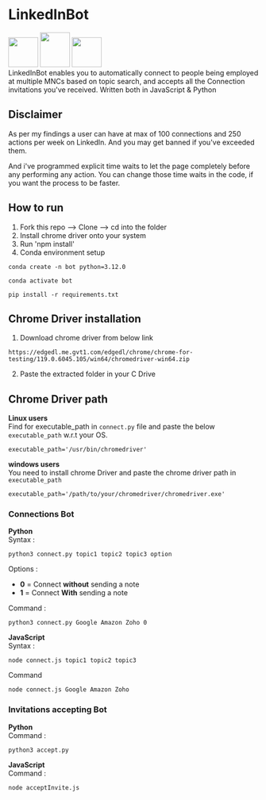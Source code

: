# LinkedInBot

<img src="https://github.com/Ram-lankada/LinkedInBot/assets/91232198/e9eba0dc-df57-4d12-9cd8-3e1f8c862908" width="60" height="60" />
<img src="https://github.com/Ram-lankada/LinkedInBot/assets/91232198/2945f152-2a80-49a1-b96a-3b64c522ef91" width="60" height="70" />
<img src="https://github.com/Ram-lankada/LinkedInBot/assets/91232198/124ae337-b748-4149-a12a-b16bdd99dff8" width="60" height="60" />

<br>
LinkedInBot enables you to automatically connect to people being employed at multiple MNCs based on topic search, and accepts all the Connection invitations you've received. 
Written both in JavaScript & Python

## Disclaimer 
As per my findings a user can have at max of 100 connections and 250 actions per week on LinkedIn. 
And you may get banned if you've exceeded them. 

And i've programmed explicit time waits to let the page completely before any performing any action. 
You can change those time waits in the code, if you want the process to be faster. 

## How to run

1. Fork this repo --> Clone --> cd into the folder
2. Install chrome driver onto your system
3. Run 'npm install'
4. Conda environment setup
```
conda create -n bot python=3.12.0
```
```
conda activate bot
```
```
pip install -r requirements.txt
```
## Chrome Driver installation
1. Download chrome driver from below link
```
https://edgedl.me.gvt1.com/edgedl/chrome/chrome-for-testing/119.0.6045.105/win64/chromedriver-win64.zip
```
2. Paste the extracted folder in your C Drive

## Chrome Driver path
**Linux users** 
<br> 
Find for executable_path in `connect.py` file and paste the below `executable_path` w.r.t your OS. 
```
executable_path='/usr/bin/chromedriver'
```
**windows users** 
<br> 
You need to install chrome Driver and paste the chrome driver path in `executable_path`
```
executable_path='/path/to/your/chromedriver/chromedriver.exe'
```

### Connections Bot 
**Python**
<br> 
Syntax : 
```
python3 connect.py topic1 topic2 topic3 option
```
Options : 
- **0** = Connect **without** sending a note
- **1** = Connect **With** sending a note 

Command : 
```
python3 connect.py Google Amazon Zoho 0
```

**JavaScript**
<br> 
Syntax : 
```
node connect.js topic1 topic2 topic3 
```
Command
```
node connect.js Google Amazon Zoho
```

### Invitations accepting Bot 
**Python**
<br> 
Command : 
```
python3 accept.py
```

**JavaScript**
<br> 
Command : 
```
node acceptInvite.js 
```
